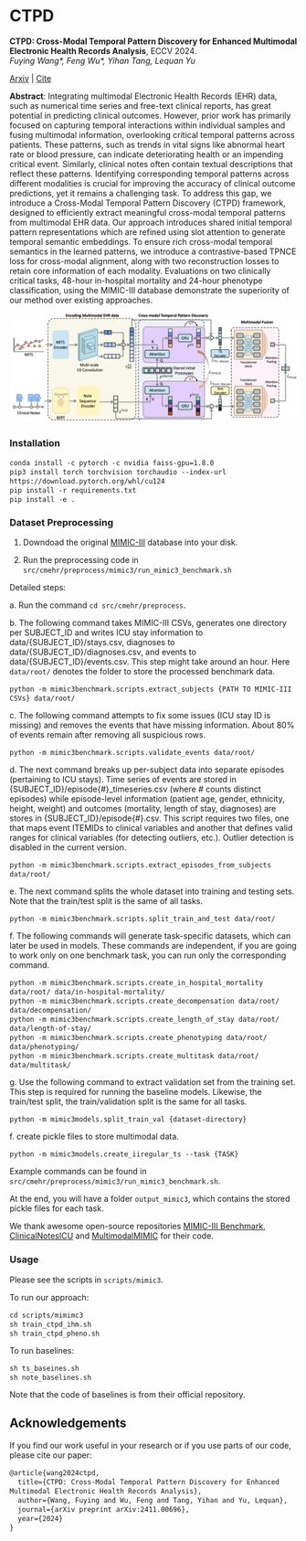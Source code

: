 # CTPD

<b>CTPD: Cross-Modal Temporal Pattern Discovery for Enhanced Multimodal Electronic Health Records Analysis</b>, ECCV 2024.
<br><em>Fuying Wang*, Feng Wu*, Yihan Tang, Lequan Yu</em></br>

[Arxiv](https://arxiv.org/abs/2411.00696) | [Cite](#acknowledgements)

**Abstract**: Integrating multimodal Electronic Health Records (EHR) data, such as numerical time series and free-text clinical reports, has great potential in predicting clinical outcomes. However, prior work has primarily focused on capturing temporal interactions within individual samples and fusing multimodal information, overlooking critical temporal patterns across patients. These patterns, such as trends in vital signs like abnormal heart rate or blood pressure, can indicate deteriorating health or an impending critical event. Similarly, clinical notes often contain textual descriptions that reflect these patterns. Identifying corresponding temporal patterns across different modalities is crucial for improving the accuracy of clinical outcome predictions, yet it remains a challenging task. To address this gap, we introduce a Cross-Modal Temporal Pattern Discovery (CTPD) framework, designed to efficiently extract meaningful cross-modal temporal patterns from multimodal EHR data. Our approach introduces shared initial temporal pattern representations which are refined using slot attention to generate temporal semantic embeddings. To ensure rich cross-modal temporal semantics in the learned patterns, we introduce a contrastive-based TPNCE loss for cross-modal alignment, along with two reconstruction losses to retain core information of each modality. Evaluations on two clinically critical tasks, 48-hour in-hospital mortality and 24-hour phenotype classification, using the MIMIC-III database demonstrate the superiority of our method over existing approaches.

![](docs/framework.png)

### Installation
```
conda install -c pytorch -c nvidia faiss-gpu=1.8.0
pip3 install torch torchvision torchaudio --index-url https://download.pytorch.org/whl/cu124
pip install -r requirements.txt
pip install -e .
```

### Dataset Preprocessing

1. Downdoad the original [MIMIC-III](https://physionet.org/content/mimiciii/1.4/) database into your disk. 

2. Run the preprocessing code in `src/cmehr/preprocess/mimic3/run_mimic3_benchmark.sh`

Detailed steps: 

a. Run the command `cd src/cmehr/preprocess`.

b. The following command takes MIMIC-III CSVs, generates one directory per SUBJECT_ID and writes ICU stay information to data/{SUBJECT_ID}/stays.csv, diagnoses to data/{SUBJECT_ID}/diagnoses.csv, and events to data/{SUBJECT_ID}/events.csv. This step might take around an hour.
Here `data/root/` denotes the folder to store the processed benchmark data.

```
python -m mimic3benchmark.scripts.extract_subjects {PATH TO MIMIC-III CSVs} data/root/
```

c. The following command attempts to fix some issues (ICU stay ID is missing) and removes the events that have missing information. About 80% of events remain after removing all suspicious rows.
```
python -m mimic3benchmark.scripts.validate_events data/root/
```

d. The next command breaks up per-subject data into separate episodes (pertaining to ICU stays). Time series of events are stored in {SUBJECT_ID}/episode{#}_timeseries.csv (where # counts distinct episodes) while episode-level information (patient age, gender, ethnicity, height, weight) and outcomes (mortality, length of stay, diagnoses) are stores in {SUBJECT_ID}/episode{#}.csv. This script requires two files, one that maps event ITEMIDs to clinical variables and another that defines valid ranges for clinical variables (for detecting outliers, etc.). Outlier detection is disabled in the current version.

```
python -m mimic3benchmark.scripts.extract_episodes_from_subjects data/root/
```

e. The next command splits the whole dataset into training and testing sets. Note that the train/test split is the same of all tasks.

```
python -m mimic3benchmark.scripts.split_train_and_test data/root/
```

f. The following commands will generate task-specific datasets, which can later be used in models. These commands are independent, if you are going to work only on one benchmark task, you can run only the corresponding command.

```
python -m mimic3benchmark.scripts.create_in_hospital_mortality data/root/ data/in-hospital-mortality/
python -m mimic3benchmark.scripts.create_decompensation data/root/ data/decompensation/
python -m mimic3benchmark.scripts.create_length_of_stay data/root/ data/length-of-stay/
python -m mimic3benchmark.scripts.create_phenotyping data/root/ data/phenotyping/
python -m mimic3benchmark.scripts.create_multitask data/root/ data/multitask/
```

g. Use the following command to extract validation set from the training set. This step is required for running the baseline models. Likewise, the train/test split, the train/validation split is the same for all tasks.

```
python -m mimic3models.split_train_val {dataset-directory}
```

f. create pickle files to store multimodal data.
```
python -m mimic3models.create_iiregular_ts --task {TASK}
``` 

Example commands can be found in `src/cmehr/preprocess/mimic3/run_mimic3_benchmark.sh`.

At the end, you will have a folder `output_mimic3`, which contains the stored pickle files for each task.

We thank awesome open-source repositories [MIMIC-III Benchmark](https://github.com/YerevaNN/mimic3-benchmarks), [ClinicalNotesICU](https://github.com/kaggarwal/ClinicalNotesICU) and [MultimodalMIMIC](https://github.com/XZhang97666/MultimodalMIMIC) for their code.

### Usage

Please see the scripts in `scripts/mimic3`.

To run our approach:
```
cd scripts/mimimc3
sh train_ctpd_ihm.sh
sh train_ctpd_pheno.sh
```

To run baselines:
```
sh ts_baseines.sh
sh note_baselines.sh
```

Note that the code of baselines is from their official repository.


## Acknowledgements
If you find our work useful in your research or if you use parts of our code, please cite our paper:

```
@article{wang2024ctpd,
  title={CTPD: Cross-Modal Temporal Pattern Discovery for Enhanced Multimodal Electronic Health Records Analysis},
  author={Wang, Fuying and Wu, Feng and Tang, Yihan and Yu, Lequan},
  journal={arXiv preprint arXiv:2411.00696},
  year={2024}
}
```